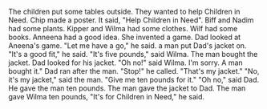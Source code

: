 The children put some tables outside.
They wanted to help Children in Need.
Chip made a poster.
It said, "Help Children in Need".
Biff and Nadim had some plants.
Kipper and Wilma had some clothes.
Wilf had some books.
Anneena had a good idea.
She invented a game.
Dad looked at Aneena's game.
"Let me have a go," he said.
a man put Dad's jacket on.
"It's a good fit," he said.
"It's five pounds," said Wilma.
The man bought the jacket.
Dad looked for his jacket.
"Oh no!" said Wilma.
I'm sorry. A man bought it."
Dad ran after the man.
"Stop!" he called.
"That's my jacket."
"No, it's my jacket," said the man.
"Give me ten pounds for it."
"Oh no," said Dad.
He gave the man ten pounds.
The man gave the jacket to Dad.
The man gave Wilma ten pounds, "It's for Children in Need," he said.
